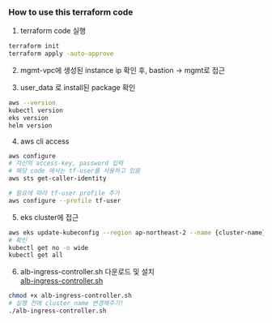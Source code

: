 
### How to use this terraform code


1. terraform code 실행  

```sh
terraform init
terraform apply -auto-approve
```
  
2. mgmt-vpc에 생성된 instance ip 확인 후, bastion -> mgmt로 접근  

3. user_data 로 install된 package 확인  
```sh
aws --version
kubectl version
eks version
helm version
```  
  
4. aws cli access  
```sh
aws configure
# 자신의 access-key, password 입력
# 해당 code 에서는 tf-user를 사용하고 있음
aws sts get-caller-identity

# 필요에 따라 tf-user profile 추가
aws configure --profile tf-user
```  
  
5. eks cluster에 접근  
```sh
aws eks update-kubeconfig --region ap-northeast-2 --name {cluster-name}
# 확인
kubectl get no -o wide
kubectl get all
```

6. alb-ingress-controller.sh 다운로드 및 설치  
[alb-ingress-controller.sh](./alb-ingress-controller.sh)
```sh
chmod +x alb-ingress-controller.sh
# 실행 전에 cluster name 변경해주기!
./alb-ingress-controller.sh
```